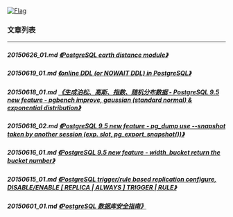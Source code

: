 <a rel=nofollow href=http://info.flagcounter.com/h9V1  ><img src=http://s03.flagcounter.com/count/h9V1/bg_FFFFFF/txt_000000/border_CCCCCC/columns_2/maxflags_12/viewers_0/labels_0/pageviews_0/flags_0/  alt=Flag Counter  border=0  ></a>
### 文章列表  
----  
##### 20150626_01.md   [《PostgreSQL earth distance module》](20150626_01.md)  
##### 20150619_01.md   [《online DDL (or NOWAIT DDL) in PostgreSQL》](20150619_01.md)  
##### 20150618_01.md   [《生成泊松、高斯、指数、随机分布数据 - PostgreSQL 9.5 new feature - pgbench improve, gaussian (standard normal) & exponential distribution》](20150618_01.md)  
##### 20150616_02.md   [《PostgreSQL 9.5 new feature - pg_dump use --snapshot taken by another session (exp. slot, pg_export_snapshot())》](20150616_02.md)  
##### 20150616_01.md   [《PostgreSQL 9.5 new feature - width_bucket return the bucket number》](20150616_01.md)  
##### 20150615_01.md   [《PostgreSQL trigger/rule based replication configure, DISABLE/ENABLE [ REPLICA | ALWAYS ] TRIGGER | RULE》](20150615_01.md)  
##### 20150601_01.md   [《PostgreSQL 数据库安全指南》](20150601_01.md)  
